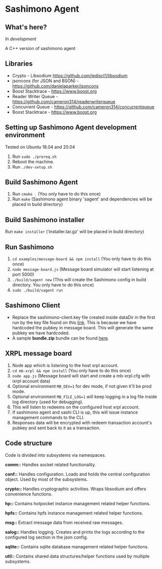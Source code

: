 # Sashimono Agent

## What's here?
*In development*

A C++ version of sashimono agent

## Libraries
* Crypto - Libsodium https://github.com/jedisct1/libsodium
* jsoncons (for JSON and BSON) - https://github.com/danielaparker/jsoncons
* Boost Stacktrace - https://www.boost.org
* Reader Writer Queue - https://github.com/cameron314/readerwriterqueue
* Concurrent Queue - https://github.com/cameron314/concurrentqueue
* Boost Stacktrace - https://www.boost.org

## Setting up Sashimono Agent development environment
Tested on Ubuntu 18.04 and 20.04
1. Run `sudo ./prereq.sh`
1. Reboot the machine.
1. Run `./dev-setup.sh`

## Build Sashimono Agent
1. Run `cmake .` (You only have to do this once)
1. Run `make` (Sashimono agent binary 'sagent' and dependencies will be placed in build directory)

## Build Sashimono installer
Run `make installer` ('installer.tar.gz' will be placed in build directory)

## Run Sashimono
1. `cd examples/message-board && npm install` (You only have to do this once)
1. `node message-board.js` (Message board simulator will start listening at port 5000)
1. `./build/sagent new` (This will create the Sashimono config in build directory. You only have to do this once)
1. `sudo ./build/sagent run`

## Sashimono Client
- Replace the sashimono-client.key file created inside dataDir in the first run by the key file found on this [link](https://geveoau.sharepoint.com/:u:/g/EX5U8SxYyM5Anyq2rAcMXtkBEOO_XWT7hCo30SGIsDAyLg?e=LycwQx). This is because we have hardcoded the pubkey in message board. This will generate the same pubkey we have hardcoded.
- A sample **bundle.zip** bundle can be found [here](https://geveoau.sharepoint.com/:u:/g/EdurCbuttzdCnuQCyIb0SKEBWq4j9LKdgAIjJvt3zwueew?e=lPYfMG).

## XRPL message board
1. Node app which is listening to the host xrpl account.
1. `cd mb-xrpl && npm install` (You only have to do this once)
1. `node app.js` (Message board will start and create a mb-xrpl.cfg with ixrpl account data)
1. Optional environment `MB_DEV=1` for dev mode, if not given it'll be prod mode.
1. Optional environment `MB_FILE_LOG=1` will keep logging in a log file inside log directory (used for debugging).
1. This will listen to redeems on the configured host xrpl account.
1. If sashimono agent and sashi CLI is up, this will issue instance management commands to the CLI.
1. Responses data will be encrypted with redeem transaction account's pubkey and sent back to it as a transaction.

## Code structure
Code is divided into subsystems via namespaces.

**comm::** Handles socket related functionality.

**conf::** Handles configuration. Loads and holds the central configuration object. Used by most of the subsystems.

**crypto::** Handles cryptographic activities. Wraps libsodium and offers convenience functions.

**hp::** Contains hotpocket instance management related helper functions.

**hpfs::** Contains hpfs instance management related helper functions.

**msg::** Extract message data from received raw messages.

**salog::** Handles logging. Creates and prints the logs according to the configured log section in the json config.

**sqlite::** Contains sqlite database management related helper functions.

**util::** Contains shared data structures/helper functions used by multiple subsystems.


